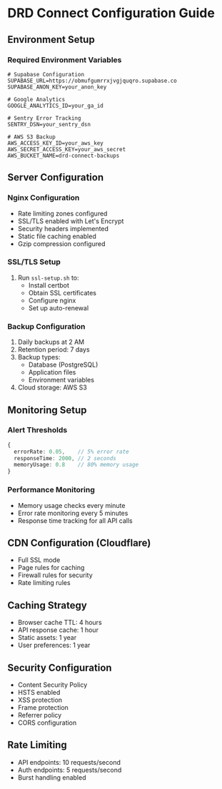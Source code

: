 # DRD Connect Configuration Guide

## Environment Setup

### Required Environment Variables
```env
# Supabase Configuration
SUPABASE_URL=https://obmufgumrrxjvgjquqro.supabase.co
SUPABASE_ANON_KEY=your_anon_key

# Google Analytics
GOOGLE_ANALYTICS_ID=your_ga_id

# Sentry Error Tracking
SENTRY_DSN=your_sentry_dsn

# AWS S3 Backup
AWS_ACCESS_KEY_ID=your_aws_key
AWS_SECRET_ACCESS_KEY=your_aws_secret
AWS_BUCKET_NAME=drd-connect-backups
```

## Server Configuration

### Nginx Configuration
- Rate limiting zones configured
- SSL/TLS enabled with Let's Encrypt
- Security headers implemented
- Static file caching enabled
- Gzip compression configured

### SSL/TLS Setup
1. Run `ssl-setup.sh` to:
   - Install certbot
   - Obtain SSL certificates
   - Configure nginx
   - Set up auto-renewal

### Backup Configuration
1. Daily backups at 2 AM
2. Retention period: 7 days
3. Backup types:
   - Database (PostgreSQL)
   - Application files
   - Environment variables
4. Cloud storage: AWS S3

## Monitoring Setup

### Alert Thresholds
```typescript
{
  errorRate: 0.05,    // 5% error rate
  responseTime: 2000, // 2 seconds
  memoryUsage: 0.8    // 80% memory usage
}
```

### Performance Monitoring
- Memory usage checks every minute
- Error rate monitoring every 5 minutes
- Response time tracking for all API calls

## CDN Configuration (Cloudflare)
- Full SSL mode
- Page rules for caching
- Firewall rules for security
- Rate limiting rules

## Caching Strategy
- Browser cache TTL: 4 hours
- API response cache: 1 hour
- Static assets: 1 year
- User preferences: 1 year

## Security Configuration
- Content Security Policy
- HSTS enabled
- XSS protection
- Frame protection
- Referrer policy
- CORS configuration

## Rate Limiting
- API endpoints: 10 requests/second
- Auth endpoints: 5 requests/second
- Burst handling enabled 